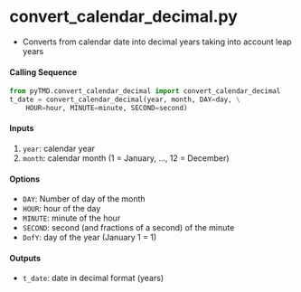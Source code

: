 convert_calendar_decimal.py
===========================

 - Converts from calendar date into decimal years taking into account leap years  

#### Calling Sequence
```python
from pyTMD.convert_calendar_decimal import convert_calendar_decimal
t_date = convert_calendar_decimal(year, month, DAY=day, \
    HOUR=hour, MINUTE=minute, SECOND=second)
```

#### Inputs
 1. `year`: calendar year  
 2. `month`: calendar month (1 = January, ..., 12 = December)  

#### Options
 - `DAY`: Number of day of the month
 - `HOUR`: hour of the day
 - `MINUTE`: minute of the hour
 - `SECOND`: second (and fractions of a second) of the minute
 - `DofY`: day of the year (January 1 = 1)

#### Outputs
 - `t_date`: date in decimal format (years)
